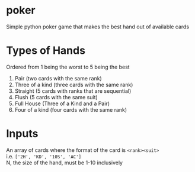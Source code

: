 # poker
Simple python poker game that makes the best hand out of available cards

# Types of Hands
Ordered from 1 being the worst to 5 being the best
1. Pair (two cards with the same rank)
2. Three of a kind (three cards with the same rank)
3. Straight (5 cards with ranks that are sequential)
4. Flush (5 cards with the same suit)
5. Full House (Three of a Kind and a Pair)
6. Four of a kind (four cards with the same rank)

# Inputs
An array of cards where the format of the card is `<rank><suit>` </br>
i.e. `['2H', 'KD', '10S', 'AC']` </br>
N, the size of the hand, must be 1-10 inclusively
